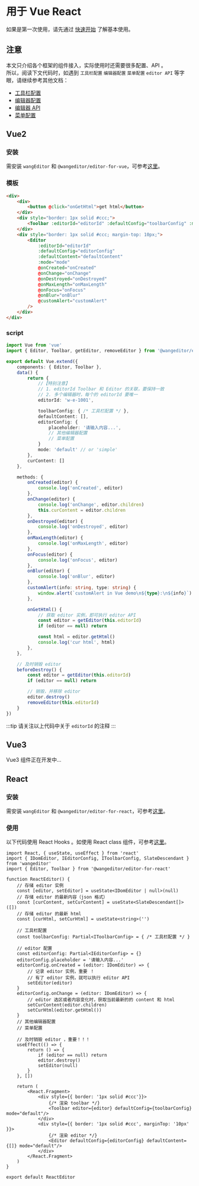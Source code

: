 # 用于 Vue React

如果是第一次使用，请先通过 [快速开始](/guide/getting-started.html) 了解基本使用。

## 注意

本文只介绍各个框架的组件接入，实际使用时还需要很多配置、API 。<br>
所以，阅读下文代码时，如遇到 `工具栏配置` `编辑器配置` `菜单配置` `editor API` 等字眼，请继续参考其他文档：
- [工具栏配置](/guide/toolbar-config.html)
- [编辑器配置](/guide/editor-config.html)
- [编辑器 API](/guide/API.html)
- [菜单配置](/guide/menu-config.html)

## Vue2

### 安装

需安装 `wangEditor` 和 `@wangeditor/editor-for-vue`，可参考[这里](/guide/installation.html)。

### 模板

```html
<div>
    <div>
        <button @click="onGetHtml">get html</button>
    </div>
    <div style="border: 1px solid #ccc;">
        <Toolbar :editorId="editorId" :defaultConfig="toolbarConfig" :mode="mode"/>
    </div>
    <div style="border: 1px solid #ccc; margin-top: 10px;">
        <Editor
            :editorId="editorId"
            :defaultConfig="editorConfig"
            :defaultContent="defaultContent"
            :mode="mode"
            @onCreated="onCreated"
            @onChange="onChange"
            @onDestroyed="onDestroyed"
            @onMaxLength="onMaxLength"
            @onFocus="onFocus"
            @onBlur="onBlur"
            @customAlert="customAlert"
        />
    </div>
</div>
```

### script

```ts
import Vue from 'vue'
import { Editor, Toolbar, getEditor, removeEditor } from '@wangeditor/editor-for-vue'

export default Vue.extend({
    components: { Editor, Toolbar },
    data() {
        return {
            //【特别注意】
            // 1. editorId Toolbar 和 Editor 的关联，要保持一致
            // 2. 多个编辑器时，每个的 editorId 要唯一
            editorId: 'w-e-1001',

            toolbarConfig: { /* 工具栏配置 */ },
            defaultContent: [],
            editorConfig: {
                placeholder: '请输入内容...',
                // 其他编辑器配置
                // 菜单配置
            }
            mode: 'default' // or 'simple'
        },
        curContent: []
    },

    methods: {
        onCreated(editor) {
            console.log('onCreated', editor)
        },
        onChange(editor) {
            console.log('onChange', editor.children)
            this.curContent = editor.children
        },
        onDestroyed(editor) {
            console.log('onDestroyed', editor)
        },
        onMaxLength(editor) {
            console.log('onMaxLength', editor)
        },
        onFocus(editor) {
            console.log('onFocus', editor)
        },
        onBlur(editor) {
            console.log('onBlur', editor)
        },
        customAlert(info: string, type: string) {
            window.alert(`customAlert in Vue demo\n${type}:\n${info}`)
        },

        onGetHtml() {
            // 获取 editor 实例，即可执行 editor API
            const editor = getEditor(this.editorId)
            if (editor == null) return

            const html = editor.getHtml()
            console.log('cur html', html)
        },
    },

    // 及时销毁 editor
    beforeDestroy() {
        const editor = getEditor(this.editorId)
        if (editor == null) return

        // 销毁，并移除 editor
        editor.destroy()
        removeEditor(this.editorId)
    }
})
```

:::tip
请关注以上代码中关于 `editorId` 的注释
:::

## Vue3

Vue3 组件正在开发中...

## React

### 安装

需安装 `wangEditor` 和 `@wangeditor/editor-for-react`，可参考[这里](/guide/installation.html)。

### 使用

以下代码使用 React Hooks 。如使用 React class 组件，可参考[这里](https://github.com/wangeditor-team/we-2021/blob/main/packages/editor-for-react/example/pages/BasicInClass.tsx)。

```tsx
import React, { useState, useEffect } from 'react'
import { IDomEditor, IEditorConfig, IToolbarConfig, SlateDescendant } from 'wangeditor'
import { Editor, Toolbar } from '@wangeditor/editor-for-react'

function ReactEditor() {
    // 存储 editor 实例
    const [editor, setEditor] = useState<IDomEditor | null>(null)
    // 存储 editor 的最新内容（json 格式）
    const [curContent, setCurContent] = useState<SlateDescendant[]>([])
    // 存储 editor 的最新 html
    const [curHtml, setCurHtml] = useState<string>('')

    // 工具栏配置
    const toolbarConfig: Partial<IToolbarConfig> = { /* 工具栏配置 */ }

    // editor 配置
    const editorConfig: Partial<IEditorConfig> = {}
    editorConfig.placeholder = '请输入内容...'
    editorConfig.onCreated = (editor: IDomEditor) => {
        // 记录 editor 实例，重要 ！
        // 有了 editor 实例，就可以执行 editor API
        setEditor(editor)
    }
    editorConfig.onChange = (editor: IDomEditor) => {
        // editor 选区或者内容变化时，获取当前最新的的 content 和 html
        setCurContent(editor.children)
        setCurHtml(editor.getHtml())
    }
    // 其他编辑器配置
    // 菜单配置

    // 及时销毁 editor ，重要！！！
    useEffect(() => {
        return () => {
            if (editor == null) return
            editor.destroy()
            setEditor(null)
        }
    }, [])

    return (
        <React.Fragment>
            <div style={{ border: '1px solid #ccc'}}>
                {/* 渲染 toolbar */}
                <Toolbar editor={editor} defaultConfig={toolbarConfig} mode="default"/>
            </div>
            <div style={{ border: '1px solid #ccc', marginTop: '10px' }}>
                {/* 渲染 editor */}
                <Editor defaultConfig={editorConfig} defaultContent={[]} mode="default"/>
            </div>
        </React.Fragment>
    )
}

export default ReactEditor
```
